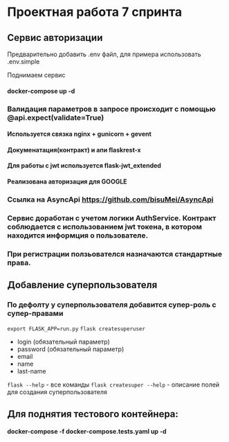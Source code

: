 # Проектная работа 7 спринта

## Сервис авторизации

Предварительно добавить .env файл, для примера использовать .env.simple

Поднимаем сервис 
#### docker-compose up -d
### Валидация параметров в запросе происходит с помощью @api.expect(validate=True)
#### Используется связка nginx + gunicorn + gevent
#### Докуменатация(контракт) и апи flaskrest-x
#### Для работы с jwt используется flask-jwt_extended
#### Реализована авторизация для GOOGLE

### Ссылка на AsyncApi https://github.com/bisuMei/AsyncApi
### Сервис доработан с учетом логики AuthService. Контракт соблюдается с использованием jwt токена, в котором находится информция о пользователе.


### При регистрации ползьователся назначаются стандартные права.

## Добавление суперпользователя
### По дефолту у суперпользователя добавится супер-роль с супер-правами

```export FLASK_APP=run.py```
```flask createsuperuser```

- login (обязательный параметр)
- password (обязательный параметр)
- email
- name
- last-name

```flask --help``` - все команды
```flask createsuper --help``` - описание полей для создания суперпользователя

## Для поднятия тестового контейнера:

#### docker-compose -f docker-compose.tests.yaml up -d
